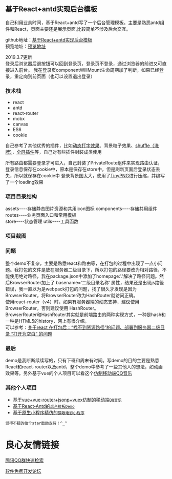 ## 基于React+antd实现后台模板
自己利用业余时间，基于React+antd写了一个后台管理模板。主要是熟悉antd组件和React，页面主要还是展示页面,比较简单不涉及后台交互。

github地址：[基于React+antd实现后台模板](https://github.com/zhangZhiHao1996/react-admin-master)  
预览地址：[预览地址](https://zhangzhihao1996.github.io/react-admin-master/)
 

2019.3.7更新    
登录后浏览器后退按钮可以回到登录页，登录页不登录，通过浏览器的前进又可直接进入前台。
我在登录页componentWillMount生命周期加了判断，如果已经登录，重定向到前页面（也可以设置退出登录）
 


### 技术栈

 - react
 - antd
 - react-router
 - mobx
 - canvas
 - ES6
 - cookie

自己参考了其他优秀的插件，比如[动态打字效果](https://blog.csdn.net/qq_37860930/article/details/80859473)、背景粒子效果、[shuffle（洗牌）](https://github.com/Vestride/Shuffle)，[全屏插件](https://github.com/sindresorhus/screenfull.js)等，自己对有些插件封装成类使用

所有路由都需要登录才可进入，自己封装了PrivateRoute组件来实现路由认证，登录信息保存在cookie中，原本是保存在store中，但是刷新页面后登录状态丢失，所以就保存在cookie中
登录背景图太大，使用了[TinyPNG](https://tinypng.com/)进行压缩，并编写了一个loading效果
 

### 项目目录结构

 
assets----存储静态图片资源和共用icon图标 
components----存储共用组件 
routes----业务页面入口和常用模板  
store----状态管理 
utils----工具函数 
 

### 项目截图

   
   
   
   
 

### 问题

整个demo不复杂，主要是熟悉react和路由等，在打包的过程中出现了一点小问题。我打包的文件是放在服务器二级目录下，所以打包的路径要改为相对路径，不能使用绝对路径，我在package.json中添加了homepage:'.'解决了路径问题。然后BrowserRouter加上了 basename=‘二级目录名称’ 属性，结果还是出现js路径错误，我一直以为是webpack打包的问题，找了很久才发现是因为BrowserRouter，将BrowserRouter改为HashRouter就访问正确。  
使用react-router（v4）时，如果有服务器端的动态支持，建议使用 BrowserRouter，否则建议使用 HashRouter。  
BrowserRouter和HashRouter其实就是前端路由的两种实现方式，一种是hash和一种是HTML5的history，网上有很介绍。  
可以参考：[关于react 在打包后：“找不到资源路径”的问题、部署到服务器二级目录 “打开为空白” 的问题](https://blog.csdn.net/Sophie_U/article/details/80006723)
 

### 最后
demo是我断断续续写的，只有下班和周末有时间。写demo的目的主要是熟悉React和react-router以及antd，整个demo中参考了一些其他人的想法，如动画效果等。另外基于vue的个人项目可以看这个[仿制移动端QQ音乐](https://blog.csdn.net/qq_37860930/article/details/80586698)
 

### 其他个人项目

- [基于vue+vue-router+jsonp+vuex仿制的移动端`QQ音乐`](https://github.com/zhangZhiHao1996/vue-music-master)
- [基于React-Antd的`后台模板Demo`](https://github.com/zhangZhiHao1996/react-admin-master)
- [基于原生小程序精仿的`猫眼电影小程序`](https://github.com/zhangZhiHao1996/weapp-movie-master)

 

`觉得不错的给个star鼓励支持！^_^`


 # 良心友情链接

[腾讯QQ群快速检索](http://u.720life.cn/s/8cf73f7c)

[软件免费开发论坛](http://u.720life.cn/s/bbb01dc0)